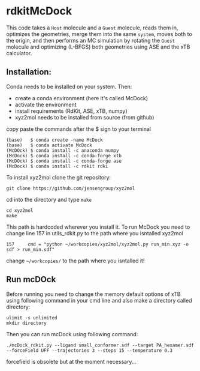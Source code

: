 # rdkitMcDock

This code takes a `Host` molecule and a `Guest` molecule, reads them in, optimizes the geometries, merge them into the same `system`, moves both to the origin, and then performs
an MC simulation by rotating the `Guest` molecule and optimizing (L-BFGS) both geometries using ASE and the xTB calculator.

## Installation:
Conda needs to be installed on your system. Then:

- create a conda environment (here it's called McDock)
- activate the environment
- install requirements (RdKit, ASE, xTB, numpy)
- xyz2mol needs to be installed from source (from github)

copy paste the commands after the $ sign to your terminal

```
(base)   $ conda create -name McDock
(base)   $ conda activate McDock
(McDOck) $ conda install -c anaconda numpy
(McDock) $ conda install -c conda-forge xtb
(McDOck) $ conda install -c conda-forge ase
(McDock) $ conda install -c rdkit rdki
```
To install xyz2mol clone the git repository:
```
git clone https://github.com/jensengroup/xyz2mol
```
cd into the directory and type `make`
```
cd xyz2mol
make
```
This path is hardcoded wherever you install it. To run McDock you need to change line 157 in utils_rdkit.py to the path where you isntalled xyz2mol
```
157     cmd = "python ~/workcopies/xyz2mol/xyz2mol.py run_min.xyz -o sdf > run_min.sdf"
```
change `~/workcopies/` to the path where you isntalled it!

## Run mcDOck
Before running you need to change the memory default options of xTB using following command in your cmd line and also make a directory called directory:
```
ulimit -s unlimited
mkdir directory
```
Then you can run mcDock using following command:
```
./mcDock_rdkit.py --ligand small_conformer.sdf --target PA_hexamer.sdf  --forceField UFF --trajectories 3 --steps 15 --temperature 0.3
```
forcefield is obsolete but at the moment necessary...
